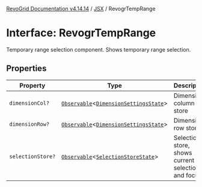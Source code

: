 [RevoGrid Documentation v4.14.14](README.md) / [JSX](Namespace.JSX.md) / RevogrTempRange

# Interface: RevogrTempRange

Temporary range selection component. Shows temporary range selection.

## Properties

| Property | Type | Description | Defined in |
| ------ | ------ | ------ | ------ |
| `dimensionCol?` | [`Observable`](TypeAlias.Observable.md)\<[`DimensionSettingsState`](Interface.DimensionSettingsState.md)\> | Dimension column store | [src/components.d.ts:2284](https://github.com/revolist/revogrid/blob/fdfe81f10fb07db00151f14190ac038aded766a8/src/components.d.ts#L2284) |
| `dimensionRow?` | [`Observable`](TypeAlias.Observable.md)\<[`DimensionSettingsState`](Interface.DimensionSettingsState.md)\> | Dimension row store | [src/components.d.ts:2288](https://github.com/revolist/revogrid/blob/fdfe81f10fb07db00151f14190ac038aded766a8/src/components.d.ts#L2288) |
| `selectionStore?` | [`Observable`](TypeAlias.Observable.md)\<[`SelectionStoreState`](TypeAlias.SelectionStoreState.md)\> | Selection store, shows current selection and focus | [src/components.d.ts:2292](https://github.com/revolist/revogrid/blob/fdfe81f10fb07db00151f14190ac038aded766a8/src/components.d.ts#L2292) |
